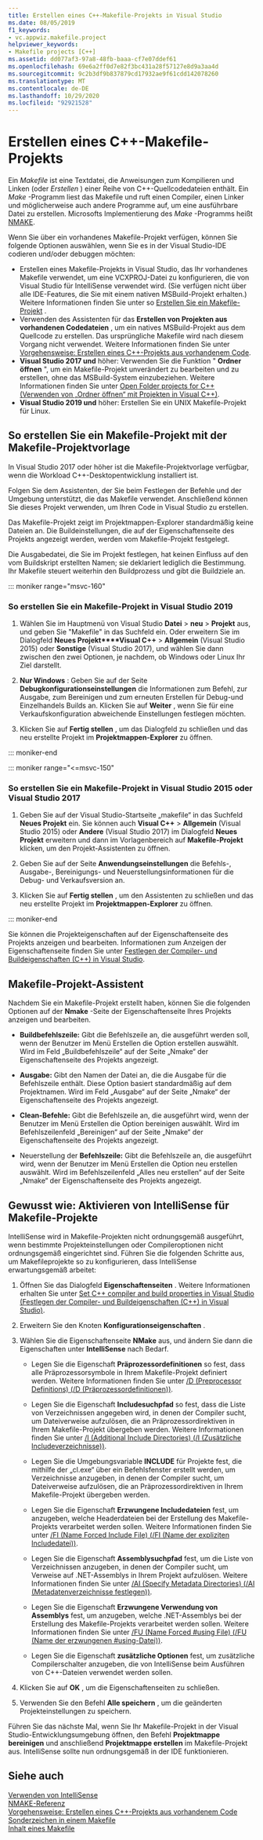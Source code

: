 ```yaml
---
title: Erstellen eines C++-Makefile-Projekts in Visual Studio
ms.date: 08/05/2019
f1_keywords:
- vc.appwiz.makefile.project
helpviewer_keywords:
- Makefile projects [C++]
ms.assetid: dd077af3-97a8-48fb-baaa-cf7e07ddef61
ms.openlocfilehash: 69e6a2ff0d7e82f3bc431a28f57127e8d9a3aa4d
ms.sourcegitcommit: 9c2b3df9b837879cd17932ae9f61cdd142078260
ms.translationtype: MT
ms.contentlocale: de-DE
ms.lasthandoff: 10/29/2020
ms.locfileid: "92921528"
---
```

# <a name="create-a-c-makefile-project"></a>Erstellen eines C++-Makefile-Projekts

Ein *Makefile* ist eine Textdatei, die Anweisungen zum Kompilieren und Linken (oder *Erstellen* ) einer Reihe von C++-Quellcodedateien enthält. Ein *Make* -Programm liest das Makefile und ruft einen Compiler, einen Linker und möglicherweise auch andere Programme auf, um eine ausführbare Datei zu erstellen. Microsofts Implementierung des *Make* -Programms heißt [NMAKE](nmake-reference.md).

Wenn Sie über ein vorhandenes Makefile-Projekt verfügen, können Sie folgende Optionen auswählen, wenn Sie es in der Visual Studio-IDE codieren und/oder debuggen möchten:

- Erstellen eines Makefile-Projekts in Visual Studio, das Ihr vorhandenes Makefile verwendet, um eine VCXPROJ-Datei zu konfigurieren, die von Visual Studio für IntelliSense verwendet wird. (Sie verfügen nicht über alle IDE-Features, die Sie mit einem nativen MSBuild-Projekt erhalten.) Weitere Informationen finden Sie unter so [Erstellen Sie ein Makefile-Projekt](#create_a_makefile_project) .
- Verwenden des Assistenten für das **Erstellen von Projekten aus vorhandenen Codedateien** , um ein natives MSBuild-Projekt aus dem Quellcode zu erstellen. Das ursprüngliche Makefile wird nach diesem Vorgang nicht verwendet. Weitere Informationen finden Sie unter [Vorgehensweise: Erstellen eines C++-Projekts aus vorhandenem Code](../how-to-create-a-cpp-project-from-existing-code.md).
- **Visual Studio 2017 und** höher: Verwenden Sie die Funktion " **Ordner öffnen** ", um ein Makefile-Projekt unverändert zu bearbeiten und zu erstellen, ohne das MSBuild-System einzubeziehen. Weitere Informationen finden Sie unter [Open Folder projects for C++ (Verwenden von „Ordner öffnen“ mit Projekten in Visual C++)](../open-folder-projects-cpp.md).
- **Visual Studio 2019 und** höher: Erstellen Sie ein UNIX Makefile-Projekt für Linux.

## <a name="a-namecreate_a_makefile_project-to-create-a-makefile-project-with-the-makefile-project-template"></a><a name="create_a_makefile_project"> So erstellen Sie ein Makefile-Projekt mit der Makefile-Projektvorlage

In Visual Studio 2017 oder höher ist die Makefile-Projektvorlage verfügbar, wenn die Workload C++-Desktopentwicklung installiert ist.

Folgen Sie dem Assistenten, der Sie beim Festlegen der Befehle und der Umgebung unterstützt, die das Makefile verwendet. Anschließend können Sie dieses Projekt verwenden, um Ihren Code in Visual Studio zu erstellen.

Das Makefile-Projekt zeigt im Projektmappen-Explorer standardmäßig keine Dateien an. Die Buildeinstellungen, die auf der Eigenschaftenseite des Projekts angezeigt werden, werden vom Makefile-Projekt festgelegt.

Die Ausgabedatei, die Sie im Projekt festlegen, hat keinen Einfluss auf den vom Buildskript erstellten Namen; sie deklariert lediglich die Bestimmung. Ihr Makefile steuert weiterhin den Buildprozess und gibt die Buildziele an.

::: moniker range="msvc-160"

### <a name="to-create-a-makefile-project-in-visual-studio-2019"></a>So erstellen Sie ein Makefile-Projekt in Visual Studio 2019

1. Wählen Sie im Hauptmenü von Visual Studio **Datei**  >  **neu**  >  **Projekt** aus, und geben Sie "Makefile" in das Suchfeld ein. Oder erweitern Sie im Dialogfeld **Neues Projekt****Visual C++** > **Allgemein** (Visual Studio 2015) oder **Sonstige** (Visual Studio 2017), und wählen Sie dann zwischen den zwei Optionen, je nachdem, ob Windows oder Linux Ihr Ziel darstellt.

1. **Nur Windows** : Geben Sie auf der Seite **Debugkonfigurationseinstellungen** die Informationen zum Befehl, zur Ausgabe, zum Bereinigen und zum erneuten Erstellen für Debug-und Einzelhandels Builds an. Klicken Sie auf **Weiter** , wenn Sie für eine Verkaufskonfiguration abweichende Einstellungen festlegen möchten.

1. Klicken Sie auf **Fertig stellen** , um das Dialogfeld zu schließen und das neu erstellte Projekt im **Projektmappen-Explorer** zu öffnen.

::: moniker-end

::: moniker range="<=msvc-150"

### <a name="to-create-a-makefile-project-in-visual-studio-2015-or-visual-studio-2017"></a>So erstellen Sie ein Makefile-Projekt in Visual Studio 2015 oder Visual Studio 2017

1. Geben Sie auf der Visual Studio-Startseite „makefile“ in das Suchfeld **Neues Projekt** ein. Sie können auch **Visual C++** > **Allgemein** (Visual Studio 2015) oder **Andere** (Visual Studio 2017) im Dialogfeld **Neues Projekt** erweitern und dann im Vorlagenbereich auf **Makefile-Projekt** klicken, um den Projekt-Assistenten zu öffnen.

1. Geben Sie auf der Seite **Anwendungseinstellungen** die Befehls-, Ausgabe-, Bereinigungs- und Neuerstellungsinformationen für die Debug- und Verkaufsversion an.

1. Klicken Sie auf **Fertig stellen** , um den Assistenten zu schließen und das neu erstellte Projekt im **Projektmappen-Explorer** zu öffnen.

::: moniker-end

Sie können die Projekteigenschaften auf der Eigenschaftenseite des Projekts anzeigen und bearbeiten. Informationen zum Anzeigen der Eigenschaftenseite finden Sie unter [Festlegen der Compiler- und Buildeigenschaften (C++) in Visual Studio](../working-with-project-properties.md).

## <a name="makefile-project-wizard"></a>Makefile-Projekt-Assistent

Nachdem Sie ein Makefile-Projekt erstellt haben, können Sie die folgenden Optionen auf der **Nmake** -Seite der Eigenschaftenseite Ihres Projekts anzeigen und bearbeiten.

- **Buildbefehlszeile:** Gibt die Befehlszeile an, die ausgeführt werden soll, wenn der Benutzer im Menü Erstellen die Option erstellen auswählt. Wird im Feld „Buildbefehlszeile“ auf der Seite „Nmake“ der Eigenschaftenseite des Projekts angezeigt.

- **Ausgabe:** Gibt den Namen der Datei an, die die Ausgabe für die Befehlszeile enthält. Diese Option basiert standardmäßig auf dem Projektnamen. Wird im Feld „Ausgabe“ auf der Seite „Nmake“ der Eigenschaftenseite des Projekts angezeigt.

- **Clean-Befehle:** Gibt die Befehlszeile an, die ausgeführt wird, wenn der Benutzer im Menü Erstellen die Option bereinigen auswählt. Wird im Befehlszeilenfeld „Bereinigen“ auf der Seite „Nmake“ der Eigenschaftenseite des Projekts angezeigt.

- Neuerstellung der **Befehlszeile:** Gibt die Befehlszeile an, die ausgeführt wird, wenn der Benutzer im Menü Erstellen die Option neu erstellen auswählt. Wird im Befehlszeilenfeld „Alles neu erstellen“ auf der Seite „Nmake“ der Eigenschaftenseite des Projekts angezeigt.

## <a name="how-to-enable-intellisense-for-makefile-projects"></a>Gewusst wie: Aktivieren von IntelliSense für Makefile-Projekte

IntelliSense wird in Makefile-Projekten nicht ordnungsgemäß ausgeführt, wenn bestimmte Projekteinstellungen oder Compileroptionen nicht ordnungsgemäß eingerichtet sind. Führen Sie die folgenden Schritte aus, um Makefileprojekte so zu konfigurieren, dass IntelliSense erwartungsgemäß arbeitet:

1. Öffnen Sie das Dialogfeld **Eigenschaftenseiten** . Weitere Informationen erhalten Sie unter [Set C++ compiler and build properties in Visual Studio (Festlegen der Compiler- und Buildeigenschaften (C++) in Visual Studio)](../working-with-project-properties.md).

1. Erweitern Sie den Knoten **Konfigurationseigenschaften** .

1. Wählen Sie die Eigenschaftenseite **NMake** aus, und ändern Sie dann die Eigenschaften unter **IntelliSense** nach Bedarf.

   - Legen Sie die Eigenschaft **Präprozessordefinitionen** so fest, dass alle Präprozessorsymbole in Ihrem Makefile-Projekt definiert werden. Weitere Informationen finden Sie unter [/D (Preprocessor Definitions) (/D (Präprozessordefinitionen))](d-preprocessor-definitions.md).

   - Legen Sie die Eigenschaft **Includesuchpfad** so fest, dass die Liste von Verzeichnissen angegeben wird, in denen der Compiler sucht, um Dateiverweise aufzulösen, die an Präprozessordirektiven in Ihrem Makefile-Projekt übergeben werden. Weitere Informationen finden Sie unter [/I (Additional Include Directories) (/I (Zusätzliche Includeverzeichnisse))](i-additional-include-directories.md).

   - Legen Sie die Umgebungsvariable **INCLUDE** für Projekte fest, die mithilfe der „cl.exe“ über ein Befehlsfenster erstellt werden, um Verzeichnisse anzugeben, in denen der Compiler sucht, um Dateiverweise aufzulösen, die an Präprozessordirektiven in Ihrem Makefile-Projekt übergeben werden.

   - Legen Sie die Eigenschaft **Erzwungene Includedateien** fest, um anzugeben, welche Headerdateien bei der Erstellung des Makefile-Projekts verarbeitet werden sollen. Weitere Informationen finden Sie unter [/FI (Name Forced Include File) (/FI (Name der expliziten Includedatei))](fi-name-forced-include-file.md).

   - Legen Sie die Eigenschaft **Assemblysuchpfad** fest, um die Liste von Verzeichnissen anzugeben, in denen der Compiler sucht, um Verweise auf .NET-Assemblys in Ihrem Projekt aufzulösen. Weitere Informationen finden Sie unter [/AI (Specify Metadata Directories) (/AI (Metadatenverzeichnisse festlegen))](ai-specify-metadata-directories.md).

   - Legen Sie die Eigenschaft **Erzwungene Verwendung von Assemblys** fest, um anzugeben, welche .NET-Assemblys bei der Erstellung des Makefile-Projekts verarbeitet werden sollen. Weitere Informationen finden Sie unter [/FU (Name Forced #using File) (/FU (Name der erzwungenen #using-Datei))](fu-name-forced-hash-using-file.md).

   - Legen Sie die Eigenschaft **zusätzliche Optionen** fest, um zusätzliche Compilerschalter anzugeben, die von IntelliSense beim Ausführen von C++-Dateien verwendet werden sollen.

1. Klicken Sie auf **OK** , um die Eigenschaftenseiten zu schließen.

1. Verwenden Sie den Befehl **Alle speichern** , um die geänderten Projekteinstellungen zu speichern.

Führen Sie das nächste Mal, wenn Sie Ihr Makefile-Projekt in der Visual Studio-Entwicklungsumgebung öffnen, den Befehl **Projektmappe bereinigen** und anschließend **Projektmappe erstellen** im Makefile-Projekt aus. IntelliSense sollte nun ordnungsgemäß in der IDE funktionieren.

## <a name="see-also"></a>Siehe auch

[Verwenden von IntelliSense](/visualstudio/ide/using-intellisense)<br>
[NMAKE-Referenz](nmake-reference.md)<br>
[Vorgehensweise: Erstellen eines C++-Projekts aus vorhandenem Code](../how-to-create-a-cpp-project-from-existing-code.md)<br>
[Sonderzeichen in einem Makefile](special-characters-in-a-makefile.md)<br/>
[Inhalt eines Makefile](contents-of-a-makefile.md)<br/>

